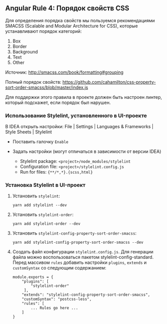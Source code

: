 ## Angular Rule 4: Порядок свойств CSS

Для определения порядка свойств мы пользуемся рекомендациями SMACSS (Scalable and Modular Architecture for CSS), которые устанавливают порядок категорий:
1. Box
2. Border
3. Background
4. Text
5. Other

Источник: http://smacss.com/book/formatting#grouping

Полный порядок свойств: https://github.com/cahamilton/css-property-sort-order-smacss/blob/master/index.js

Для поддержки этого правила в проекте должен быть настроен линтер, который подскажет, если порядок был нарушен.

### Использование Stylelint, установленного в UI-проекте

В IDEA открыть настройки: File | Settings | Languages & Frameworks | Style Sheets | Stylelint

   - Поставить галочку `Enable`

   - Задать настройки (могут отличаться в зависимости от версии IDEA)
     - Stylelint package: `<project>/node_modules/stylelint`
     - Configuration file: `<project>/stylelint.config.js`
     - Run for files: `{**/*,*}.{scss,html}` 

### Установка Stylelint в UI-проект

1. Установить `stylelint`:
    ```
    yarn add stylelint --dev
    ```
2. Установить `stylelint-order`:
    ```
    yarn add stylelint-order --dev
    ```
3. Установить `stylelint-config-property-sort-order-smacss`:
    ```
    yarn add stylelint-config-property-sort-order-smacss --dev
    ```
4. Создать файл конфигурации `stylelint.config.js`. Для генерации файла можно воспользоваться пакетом
   stylelint-config-standard. Перед массивом `rules` добавить настройки `plugins`, `extends` и `customSyntax`
   со следующим содержанием:
    ```
    module.exports = {
        "plugins": [
            "stylelint-order"
         ],
        "extends": "stylelint-config-property-sort-order-smacss",
        "customSyntax": "postcss-less", 
        "rules": [
            ... Rules go here ...
        ]
    }
    ```
